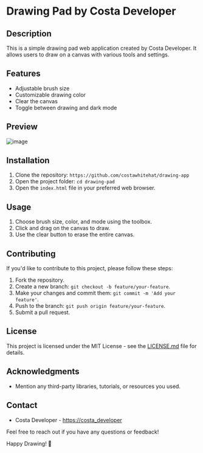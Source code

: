 # Drawing Pad by Costa Developer

## Description
This is a simple drawing pad web application created by Costa Developer. It allows users to draw on a canvas with various tools and settings.

## Features
- Adjustable brush size
- Customizable drawing color
- Clear the canvas
- Toggle between drawing and dark mode

## Preview
![image](https://github.com/costawhitehat/drawing-app/assets/95866232/92681489-bb57-4924-9589-e705b548fe8c)


## Installation
1. Clone the repository: `https://github.com/costawhitehat/drawing-app`
2. Open the project folder: `cd drawing-pad`
3. Open the `index.html` file in your preferred web browser.

## Usage
1. Choose brush size, color, and mode using the toolbox.
2. Click and drag on the canvas to draw.
3. Use the clear button to erase the entire canvas.

## Contributing
If you'd like to contribute to this project, please follow these steps:

1. Fork the repository.
2. Create a new branch: `git checkout -b feature/your-feature`.
3. Make your changes and commit them: `git commit -m 'Add your feature'`.
4. Push to the branch: `git push origin feature/your-feature`.
5. Submit a pull request.

## License
This project is licensed under the MIT License - see the [LICENSE.md](LICENSE.md) file for details.

## Acknowledgments
- Mention any third-party libraries, tutorials, or resources you used.

## Contact
- Costa Developer - [https://costa_developer](https://instagram.com/costa_developer?igshid=MWU4dmJodHZlZjcxeQ==)

Feel free to reach out if you have any questions or feedback!

Happy Drawing! 🎨
